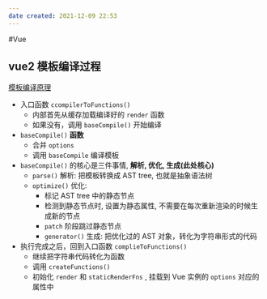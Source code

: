 ```yaml
---
date created: 2021-12-09 22:53
---
```


#Vue

## vue2 模板编译过程

[模板编译原理](https://ustbhuangyi.github.io/vue-analysis/v2/compile/)

- 入口函数 `ccompilerToFunctions()`
  - 内部首先从缓存加载编译好的 `render` 函数
  - 如果没有，调用 `baseCompile()` 开始编译
- `baseCompile()` **函数**
  - 合并 `options`
  - 调用 `baseCompile` 编译模板
- `baseCompile()` 的核心是三件事情, **解析, 优化, 生成(此处核心)**
  - `parse()` 解析: 把模板转换成 AST tree, 也就是抽象语法树
  - `optimize()` 优化:
    - 标记 AST tree 中的静态节点
    - 检测到静态节点时, 设置为静态属性, 不需要在每次重新渲染的时候生成新的节点
    - `patch` 阶段跳过静态节点
    - `generator()` 生成: 把优化过的 AST 对象，转化为字符串形式的代码
- 执行完成之后，回到入口函数 `complieToFunctions()`
  - 继续把字符串代码转化为函数
  - 调用 `createFunctions()`
  - 初始化 `render` 和 `staticRenderFns` , 挂载到 Vue 实例的 `options` 对应的属性中
